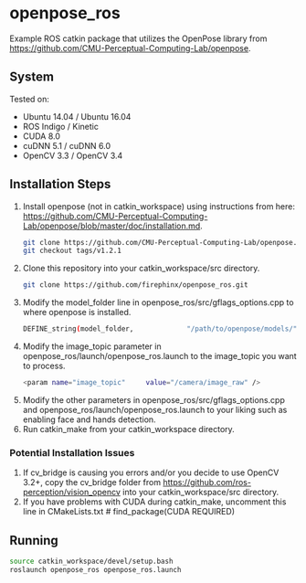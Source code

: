 # openpose_ros

Example ROS catkin package that utilizes the OpenPose library from https://github.com/CMU-Perceptual-Computing-Lab/openpose.

## System
Tested on:
* Ubuntu 14.04 / Ubuntu 16.04
* ROS Indigo / Kinetic
* CUDA 8.0
* cuDNN 5.1 / cuDNN 6.0
* OpenCV 3.3 / OpenCV 3.4

## Installation Steps

1. Install openpose (not in catkin_workspace) using instructions from here: https://github.com/CMU-Perceptual-Computing-Lab/openpose/blob/master/doc/installation.md.
   ```bash
   git clone https://github.com/CMU-Perceptual-Computing-Lab/openpose.git
   git checkout tags/v1.2.1
   ```
2. Clone this repository into your catkin_workspace/src directory.
   ```bash
   git clone https://github.com/firephinx/openpose_ros.git
   ```
3. Modify the model_folder line in openpose_ros/src/gflags_options.cpp to where openpose is installed.
   ```bash
   DEFINE_string(model_folder,             "/path/to/openpose/models/",      "Folder path (absolute or relative) where the models (pose, face, ...) are located.");
   ```
4. Modify the image_topic parameter in openpose_ros/launch/openpose_ros.launch to the image_topic you want to process.
   ```bash
   <param name="image_topic"     value="/camera/image_raw" />
   ```
5. Modify the other parameters in openpose_ros/src/gflags_options.cpp and openpose_ros/launch/openpose_ros.launch to your liking such as enabling face and hands detection.
6. Run catkin_make from your catkin_workspace directory.

### Potential Installation Issues
1. If cv_bridge is causing you errors and/or you decide to use OpenCV 3.2+, copy the cv_bridge folder from https://github.com/ros-perception/vision_opencv into your catkin_workspace/src directory. 
2. If you have problems with CUDA during catkin_make, uncomment this line in CMakeLists.txt # find_package(CUDA REQUIRED)

## Running
```bash
source catkin_workspace/devel/setup.bash
roslaunch openpose_ros openpose_ros.launch
```
